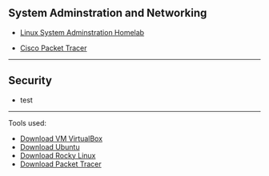 ## System Adminstration and Networking

  - [Linux System Adminstration Homelab](Linux/Linux.md)
    
  - [Cisco Packet Tracer](PacketTracer/PacketTracer.md)

___

## Security 
  - test

___

Tools used:

- [Download VM VirtualBox](https://www.oracle.com/virtualization/technologies/vm/downloads/virtualbox-downloads.html)
- [Download Ubuntu](https://ubuntu.com/download)
- [Download Rocky Linux](https://rockylinux.org/download)
- [Download Packet Tracer](https://www.netacad.com/resources/lab-downloads?courseLang=en-US)
